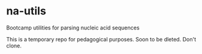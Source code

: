 # na-utils
Bootcamp utilities for parsing nucleic acid sequences

This is a temporary repo for pedagogical purposes. Soon to be dleted. Don't clone.
